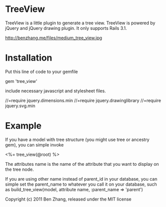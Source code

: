 TreeView
========

TreeView is a little plugin to generate a tree view. TreeView is powered by jQuery and jQuery drawing plugin. It only supports Rails 3.1.

http://benzhang.me/files/medium_tree_view.jpg


Installation
===========

Put this line of code to your gemfile

gem 'tree_view'

include necessary javascript and stylesheet files.

//=require jquery.dimensions.min
//=require jquery.drawinglibrary
//=require jquery.svg.min


Example
=======

If you have a model with tree structure (you might use tree or ancestry gem), you can simple invoke 


<%= tree_view(@root) %>


The attributes name is the name of the attribute that you want to display on the tree node.

If you are using other name instead of parent_id in your database, you can simple set the parent_name to whatever you call it on your database, such as 
build_tree_view(model, attribute name, :parent_name => 'parent')

Copyright (c) 2011 Ben Zhang, released under the MIT license
